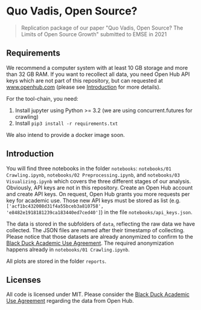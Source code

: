 # Quo Vadis, Open Source? 
> Replication package of our paper "Quo Vadis, Open Source? The Limits of Open Source Growth" submitted to EMSE in 2021


## Requirements

We recommend a computer system with at least 10 GB storage and more than 32 GB RAM. If you want to recollect all data, you need Open Hub API keys which are not part of this repository, but can requested at www.openhub.com (please see [Introduction](#introduction) for more details).

For the tool-chain, you need:

1. Install jupyter using Python >= 3.2 (we are using concurrent.futures for crawling)
2. Install `pip3 install -r requirements.txt`

We also intend to provide a docker image soon.


## Introduction

You will find three notebooks in the folder `notebooks`: `notebooks/01 Crawling.ipynb`, `notebooks/02 Preprocessing.ipynb`, and `notebooks/03 Visualizing.ipynb` which covers the three different stages of our analysis. Obviously, API keys are not in this repository. Create an Open Hub account and create API keys. On request, Open Hub grants you more requests per key for academic use. Those new API keys must be stored as list (e.g. `['acf1bc432008d31f4a55bceb3a810758', 'e8482e1918181239ca183440ed7ced40']`) in the file `notebooks/api_keys.json`. 

The data is stored in the subfolders of `data`, reflecting the raw data we have collected. The JSON files are named after their timestamp of collecting. Please notice that those datasets are already anonymized to confirm to the [Black Duck Academic Use Agreement](https://web.archive.org/web/20170619090829/https://blog.openhub.net/academic-use-agreement). The required anonymization happens already in `notebooks/01 Crawling.ipynb`. 

All plots are stored in the folder `reports`. 


## Licenses

All code is licensed under MIT. Please consider the [Black Duck Academic Use Agreement](https://web.archive.org/web/20170619090829/https://blog.openhub.net/academic-use-agreement) regarding the data from Open Hub. 
